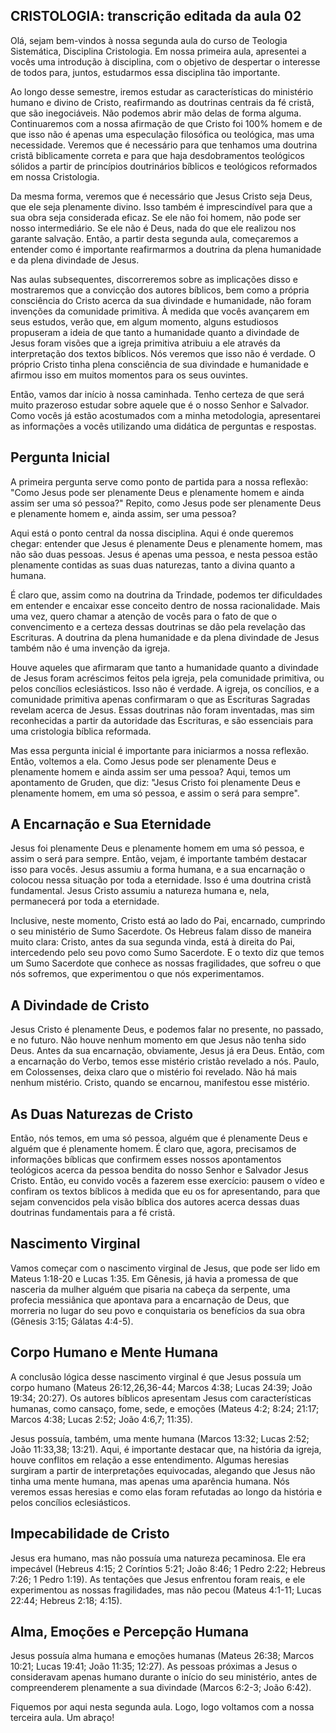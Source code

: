 ## CRISTOLOGIA: transcrição editada da aula 02

Olá, sejam bem-vindos à nossa segunda aula do curso de Teologia Sistemática, Disciplina Cristologia. Em nossa primeira aula, apresentei a vocês uma introdução à disciplina, com o objetivo de despertar o interesse de todos para, juntos, estudarmos essa disciplina tão importante. 

Ao longo desse semestre, iremos estudar as características do ministério humano e divino de Cristo, reafirmando as doutrinas centrais da fé cristã, que são inegociáveis. Não podemos abrir mão delas de forma alguma. Continuaremos com a nossa afirmação de que Cristo foi 100% homem e de que isso não é apenas uma especulação filosófica ou teológica, mas uma necessidade. Veremos que é necessário para que tenhamos uma doutrina cristã biblicamente correta e para que haja desdobramentos teológicos sólidos a partir de princípios doutrinários bíblicos e teológicos reformados em nossa Cristologia. 

Da mesma forma, veremos que é necessário que Jesus Cristo seja Deus, que ele seja plenamente divino. Isso também é imprescindível para que a sua obra seja considerada eficaz. Se ele não foi homem, não pode ser nosso intermediário. Se ele não é Deus, nada do que ele realizou nos garante salvação. Então, a partir desta segunda aula, começaremos a entender como é importante reafirmarmos a doutrina da plena humanidade e da plena divindade de Jesus. 

Nas aulas subsequentes, discorreremos sobre as implicações disso e mostraremos que a convicção dos autores bíblicos, bem como a própria consciência do Cristo acerca da sua divindade e humanidade, não foram invenções da comunidade primitiva. À medida que vocês avançarem em seus estudos, verão que, em algum momento, alguns estudiosos propuseram a ideia de que tanto a humanidade quanto a divindade de Jesus foram visões que a igreja primitiva atribuiu a ele através da interpretação dos textos bíblicos. Nós veremos que isso não é verdade. O próprio Cristo tinha plena consciência de sua divindade e humanidade e afirmou isso em muitos momentos para os seus ouvintes. 

Então, vamos dar início à nossa caminhada. Tenho certeza de que será muito prazeroso estudar sobre aquele que é o nosso Senhor e Salvador. Como vocês já estão acostumados com a minha metodologia, apresentarei as informações a vocês utilizando uma didática de perguntas e respostas. 

## Pergunta Inicial

A primeira pergunta serve como ponto de partida para a nossa reflexão: "Como Jesus pode ser plenamente Deus e plenamente homem e ainda assim ser uma só pessoa?" Repito, como Jesus pode ser plenamente Deus e plenamente homem e, ainda assim, ser uma pessoa? 

Aqui está o ponto central da nossa disciplina. Aqui é onde queremos chegar: entender que Jesus é plenamente Deus e plenamente homem, mas não são duas pessoas. Jesus é apenas uma pessoa, e nesta pessoa estão plenamente contidas as suas duas naturezas, tanto a divina quanto a humana. 

É claro que, assim como na doutrina da Trindade, podemos ter dificuldades em entender e encaixar esse conceito dentro de nossa racionalidade. Mais uma vez, quero chamar a atenção de vocês para o fato de que o convencimento e a certeza dessas doutrinas se dão pela revelação das Escrituras. A doutrina da plena humanidade e da plena divindade de Jesus também não é uma invenção da igreja. 

Houve aqueles que afirmaram que tanto a humanidade quanto a divindade de Jesus foram acréscimos feitos pela igreja, pela comunidade primitiva, ou pelos concílios eclesiásticos. Isso não é verdade. A igreja, os concílios, e a comunidade primitiva apenas confirmaram o que as Escrituras Sagradas revelam acerca de Jesus. Essas doutrinas não foram inventadas, mas sim reconhecidas a partir da autoridade das Escrituras, e são essenciais para uma cristologia bíblica reformada. 

Mas essa pergunta inicial é importante para iniciarmos a nossa reflexão. Então, voltemos a ela. Como Jesus pode ser plenamente Deus e plenamente homem e ainda assim ser uma pessoa? Aqui, temos um apontamento de Gruden, que diz: "Jesus Cristo foi plenamente Deus e plenamente homem, em uma só pessoa, e assim o será para sempre". 

## A Encarnação e Sua Eternidade

Jesus foi plenamente Deus e plenamente homem em uma só pessoa, e assim o será para sempre. Então, vejam, é importante também destacar isso para vocês. Jesus assumiu a forma humana, e a sua encarnação o colocou nessa situação por toda a eternidade. Isso é uma doutrina cristã fundamental. Jesus Cristo assumiu a natureza humana e, nela, permanecerá por toda a eternidade. 

Inclusive, neste momento, Cristo está ao lado do Pai, encarnado, cumprindo o seu ministério de Sumo Sacerdote. Os Hebreus falam disso de maneira muito clara: Cristo, antes da sua segunda vinda, está à direita do Pai, intercedendo pelo seu povo como Sumo Sacerdote. E o texto diz que temos um Sumo Sacerdote que conhece as nossas fragilidades, que sofreu o que nós sofremos, que experimentou o que nós experimentamos. 

## A Divindade de Cristo

Jesus Cristo é plenamente Deus, e podemos falar no presente, no passado, e no futuro. Não houve nenhum momento em que Jesus não tenha sido Deus. Antes da sua encarnação, obviamente, Jesus já era Deus. Então, com a encarnação do Verbo, temos esse mistério cristão revelado a nós. Paulo, em Colossenses, deixa claro que o mistério foi revelado. Não há mais nenhum mistério. Cristo, quando se encarnou, manifestou esse mistério. 

## As Duas Naturezas de Cristo

Então, nós temos, em uma só pessoa, alguém que é plenamente Deus e alguém que é plenamente homem. É claro que, agora, precisamos de informações bíblicas que confirmem esses nossos apontamentos teológicos acerca da pessoa bendita do nosso Senhor e Salvador Jesus Cristo. Então, eu convido vocês a fazerem esse exercício: pausem o vídeo e confiram os textos bíblicos à medida que eu os for apresentando, para que sejam convencidos pela visão bíblica dos autores acerca dessas duas doutrinas fundamentais para a fé cristã. 

## Nascimento Virginal

Vamos começar com o nascimento virginal de Jesus, que pode ser lido em Mateus 1:18-20 e Lucas 1:35. Em Gênesis, já havia a promessa de que nasceria da mulher alguém que pisaria na cabeça da serpente, uma profecia messiânica que apontava para a encarnação de Deus, que morreria no lugar do seu povo e conquistaria os benefícios da sua obra (Gênesis 3:15; Gálatas 4:4-5). 

## Corpo Humano e Mente Humana

A conclusão lógica desse nascimento virginal é que Jesus possuía um corpo humano (Mateus 26:12,26,36-44; Marcos 4:38; Lucas 24:39; João 19:34; 20:27). Os autores bíblicos apresentam Jesus com características humanas, como cansaço, fome, sede, e emoções (Mateus 4:2; 8:24; 21:17; Marcos 4:38; Lucas 2:52; João 4:6,7; 11:35). 

Jesus possuía, também, uma mente humana (Marcos 13:32; Lucas 2:52; João 11:33,38; 13:21). Aqui, é importante destacar que, na história da igreja, houve conflitos em relação a esse entendimento. Algumas heresias surgiram a partir de interpretações equivocadas, alegando que Jesus não tinha uma mente humana, mas apenas uma aparência humana. Nós veremos essas heresias e como elas foram refutadas ao longo da história e pelos concílios eclesiásticos. 

## Impecabilidade de Cristo

Jesus era humano, mas não possuía uma natureza pecaminosa. Ele era impecável (Hebreus 4:15; 2 Coríntios 5:21; João 8:46; 1 Pedro 2:22; Hebreus 7:26; 1 Pedro 1:19). As tentações que Jesus enfrentou foram reais, e ele experimentou as nossas fragilidades, mas não pecou (Mateus 4:1-11; Lucas 22:44; Hebreus 2:18; 4:15). 

## Alma, Emoções e Percepção Humana

Jesus possuía alma humana e emoções humanas (Mateus 26:38; Marcos 10:21; Lucas 19:41; João 11:35; 12:27). As pessoas próximas a Jesus o consideravam apenas humano durante o início do seu ministério, antes de compreenderem plenamente a sua divindade (Marcos 6:2-3; João 6:42). 

Fiquemos por aqui nesta segunda aula. Logo, logo voltamos com a nossa terceira aula. Um abraço!
